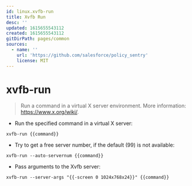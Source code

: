 ```yaml
---
id: linux.xvfb-run
title: Xvfb Run
desc: ''
updated: 1615655543112
created: 1615655543112
gitDirPath: pages/common
sources:
  - name: ''
    url: 'https://github.com/salesforce/policy_sentry'
    license: MIT
---
```

# xvfb-run

> Run a command in a virtual X server environment.
> More information: <https://www.x.org/wiki/>.

- Run the specified command in a virtual X server:

`xvfb-run {{command}}`

- Try to get a free server number, if the default (99) is not available:

`xvfb-run --auto-servernum {{command}}`

- Pass arguments to the Xvfb server:

`xvfb-run --server-args "{{-screen 0 1024x768x24}}" {{command}}`

